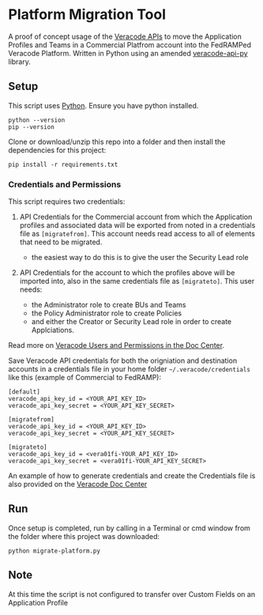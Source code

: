 # Platform Migration Tool

A proof of concept usage of the [Veracode APIs](https://docs.veracode.com/r/Veracode_APIs) to move the Application Profiles and Teams in a Commercial Platfrom account into the FedRAMPed Veracode Platform. Written in Python using an amended [veracode-api-py](https://github.com/veracode/veracode-api-py) library.

## Setup

This script uses [Python](https://www.python.org). Ensure you have python installed. 

    python --version
    pip --version

Clone or download/unzip this repo into a folder and then install the dependencies for this project:

    pip install -r requirements.txt

### Credentials and Permissions

This script requires two credentials: 
1. API Credentials for the Commercial account from which the Application profiles and associated data will be exported from noted in a credentials file as `[migratefrom]`. This account needs read access to all of elements that need to be migrated. 
    - the easiest way to do this is to give the user the Security Lead role 

2. API Credentials for the account to which the profiles above will be imported into, also in the same credentials file as `[migrateto]`. This user needs:
    - the Administrator role to create BUs and Teams
    - the Policy Administrator role to create Policies
    - and either the Creator or Security Lead role in order to create Applciations. 
 
 Read more on [Veracode Users and Permissions in the Doc Center](https://docs.veracode.com/r/c_role_permissions).

Save Veracode API credentials for both the origniation and destination accounts in a credentials file in your home folder `~/.veracode/credentials` like this (example of Commercial to FedRAMP):

    [default]
    veracode_api_key_id = <YOUR_API_KEY_ID>
    veracode_api_key_secret = <YOUR_API_KEY_SECRET>

    [migratefrom]
    veracode_api_key_id = <YOUR_API_KEY_ID>
    veracode_api_key_secret = <YOUR_API_KEY_SECRET>

    [migrateto]
    veracode_api_key_id = <vera01fi-YOUR_API_KEY_ID>
    veracode_api_key_secret = <vera01fi-YOUR_API_KEY_SECRET>

An example of how to generate credentials and create the Credentials file is also provided on the [Veracode Doc Center](https://docs.veracode.com/r/c_configure_api_cred_file)

## Run

Once setup is completed, run by calling in a Terminal or cmd window from the folder where this project was downloaded:

    python migrate-platform.py

## Note

At this time the script is not configured to transfer over Custom Fields on an Application Profile

